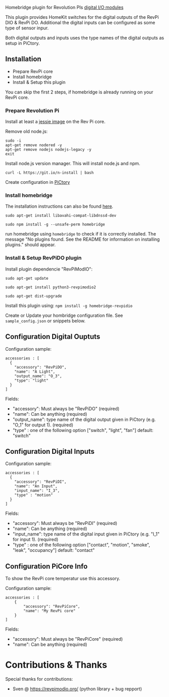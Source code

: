 Homebridge plugin for Revolution PIs [digital I/O modules](https://revolution.kunbus.com/io-modules/)

This plugin provides HomeKit switches for the digital outputs of the RevPi DIO & RevPi DO.
Additional the digital inputs can be configured as some type of sensor inpur.

Both digital outputs and inputs uses the type names of the digital outputs as setup in PiCtory.


## Installation

- Prepare RevPi core
- Install homebridge
- Install & Setup this plugin

You can skip the first 2 steps, if homebridge is already running on your RevPi core.

### Prepare Revolution Pi

Install at least a [jessie image](https://revolution.kunbus.com/tutorials/images/install-jessie/) on the Rev Pi core.

Remove old node.js:

```
sudo -i
apt-get remove nodered -y
apt-get remove nodejs nodejs-legacy -y
exit
```

Install node.js version manager.
This will install node.js and npm.

```
curl -L https://git.io/n-install | bash
```

Create configuration in [PiCtory](https://revolution.kunbus.com/tutorials/revpi-dio-pictory-configuration/)

### Install homebridge

The installation instructions can also be found [here](https://github.com/nfarina/homebridge).

```
sudo apt-get install libavahi-compat-libdnssd-dev

sudo npm install -g --unsafe-perm homebridge
```


run homebridge using `homebridge` to check if it is  correctly installed. The message "No plugins found. See the README for information on installing plugins." should appear.


###  Install & Setup RevPiDO plugin

Install plugin dependencie "RevPiModIO":

```
sudo apt-get update

sudo apt-get install python3-revpimodio2

sudo apt-get dist-upgrade
```

Install this plugin using: `npm install -g homebridge-revpidio`

Create or Update your hombridge configuration file. See `sample_config.json` or snippets below.

## Configuration Digital Ouptuts

Configuration sample:

```
accessories : [
  {
    "accessory": "RevPiDO",
	"name": "A Light",
	"output_name": "O_3",
	"type": "light"
  }
]
```

Fields:

- "accessory": Must always be "RevPiDO" (required)
- "name": Can be anything (required)
- "output\_name": type name of the digital output given in PiCtory (e.g. "O_1" for output 1). (required)
- "type" : one of the following option ["switch", "light", "fan"] default: "switch"


## Configuration Digital Inputs

Configuration sample:

```
accessories : [
  {
    "accessory": "RevPiDI",
	"name": "An Input",
	"input_name": "I_3",
    "type" : "motion"
  }
]
```

Fields:

- "accessory": Must always be "RevPiDI" (required)
- "name": Can be anything (required)
- "input\_name": type name of the digital input given in PiCtory (e.g. "I_1" for input 1). (required)
- "type" : one of the following option ["contact", "motion", "smoke", "leak", "occupancy"] default: "contact"

## Configuration PiCore Info

To show the RevPi core temperatur use this accessory.

Configuration sample:

```
accessories : [
    {
		"accessory": "RevPiCore",
		"name": "My RevPi core"
	}
]
```

Fields:

- "accessory": Must always be "RevPiCore" (required)
- "name": Can be anything (required)




# Contributions & Thanks

Special thanks for contributions:

- Sven @ https://revpimodio.org/ (python library + bug repport)
